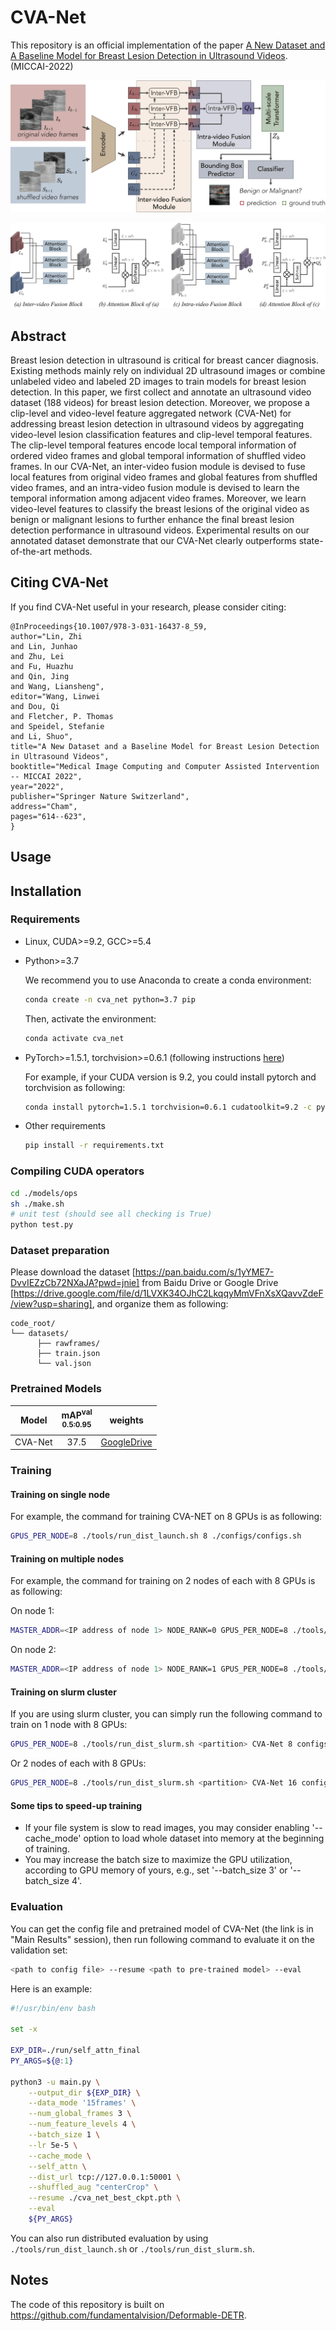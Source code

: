 # CVA-Net
This repository is an official implementation of the paper [A New Dataset and A Baseline Model for Breast Lesion Detection in Ultrasound Videos](http://arxiv.org/abs/2207.00141). (MICCAI-2022)

![CVA-Net](./figs/overview.png)

![CVA-Net](./figs/modules.png)

## Abstract
Breast lesion detection in ultrasound is critical for breast cancer
diagnosis. Existing methods mainly rely on individual 2D ultrasound images or
combine unlabeled video and labeled 2D images to train models for breast lesion
detection. In this paper, we first collect and annotate an ultrasound video
dataset (188 videos) for breast lesion detection. Moreover, we propose a
clip-level and video-level feature aggregated network (CVA-Net) for addressing
breast lesion detection in ultrasound videos by aggregating video-level lesion
classification features and clip-level temporal features. The clip-level
temporal features encode local temporal information of ordered video frames and
global temporal information of shuffled video frames. In our CVA-Net, an
inter-video fusion module is devised to fuse local features from original video
frames and global features from shuffled video frames, and an intra-video
fusion module is devised to learn the temporal information among adjacent video
frames. Moreover, we learn video-level features to classify the breast lesions
of the original video as benign or malignant lesions to further enhance the
final breast lesion detection performance in ultrasound videos. Experimental
results on our annotated dataset demonstrate that our CVA-Net clearly
outperforms state-of-the-art methods.


## Citing CVA-Net
If you find CVA-Net useful in your research, please consider citing:
```
@InProceedings{10.1007/978-3-031-16437-8_59,
author="Lin, Zhi
and Lin, Junhao
and Zhu, Lei
and Fu, Huazhu
and Qin, Jing
and Wang, Liansheng",
editor="Wang, Linwei
and Dou, Qi
and Fletcher, P. Thomas
and Speidel, Stefanie
and Li, Shuo",
title="A New Dataset and a Baseline Model for Breast Lesion Detection in Ultrasound Videos",
booktitle="Medical Image Computing and Computer Assisted Intervention -- MICCAI 2022",
year="2022",
publisher="Springer Nature Switzerland",
address="Cham",
pages="614--623",
}

```



## Usage

## Installation

### Requirements

* Linux, CUDA>=9.2, GCC>=5.4
  
* Python>=3.7

    We recommend you to use Anaconda to create a conda environment:
    ```bash
    conda create -n cva_net python=3.7 pip
    ```
    Then, activate the environment:
    ```bash
    conda activate cva_net
    ```
  
* PyTorch>=1.5.1, torchvision>=0.6.1 (following instructions [here](https://pytorch.org/))

    For example, if your CUDA version is 9.2, you could install pytorch and torchvision as following:
    ```bash
    conda install pytorch=1.5.1 torchvision=0.6.1 cudatoolkit=9.2 -c pytorch
    ```
  
* Other requirements
    ```bash
    pip install -r requirements.txt
    ```

### Compiling CUDA operators
```bash
cd ./models/ops
sh ./make.sh
# unit test (should see all checking is True)
python test.py
```

### Dataset preparation

Please download the dataset [https://pan.baidu.com/s/1yYME7-DvvIEZzCb72NXaJA?pwd=jnie] from Baidu Drive or Google Drive [https://drive.google.com/file/d/1LVXK34OJhC2LkqqyMmVFnXsXQavvZdeF/view?usp=sharing], and organize them as following:

```
code_root/
└── datasets/
      ├── rawframes/
      ├── train.json
      └── val.json
```

### Pretrained Models
|Model |mAP<sup>val<br>0.5:0.95 | weights |
| ------        |:---: | :----: |
|CVA-Net    |37.5  | [GoogleDrive](https://drive.google.com/file/d/1Wqlh0gBgbzWrXZEcjrPhRqRZ1lmf33iP/view?usp=sharing) |

### Training

#### Training on single node

For example, the command for training CVA-NET on 8 GPUs is as following:

```bash
GPUS_PER_NODE=8 ./tools/run_dist_launch.sh 8 ./configs/configs.sh
```

#### Training on multiple nodes

For example, the command for training  on 2 nodes of each with 8 GPUs is as following:

On node 1:

```bash
MASTER_ADDR=<IP address of node 1> NODE_RANK=0 GPUS_PER_NODE=8 ./tools/run_dist_launch.sh 16 ./configs/configs.sh
```

On node 2:

```bash
MASTER_ADDR=<IP address of node 1> NODE_RANK=1 GPUS_PER_NODE=8 ./tools/run_dist_launch.sh 16 ./configs/configs.sh
```

#### Training on slurm cluster

If you are using slurm cluster, you can simply run the following command to train on 1 node with 8 GPUs:

```bash
GPUS_PER_NODE=8 ./tools/run_dist_slurm.sh <partition> CVA-Net 8 configs/configs.sh
```

Or 2 nodes of  each with 8 GPUs:

```bash
GPUS_PER_NODE=8 ./tools/run_dist_slurm.sh <partition> CVA-Net 16 configs/configs.sh
```
#### Some tips to speed-up training
* If your file system is slow to read images, you may consider enabling '--cache_mode' option to load whole dataset into memory at the beginning of training.
* You may increase the batch size to maximize the GPU utilization, according to GPU memory of yours, e.g., set '--batch_size 3' or '--batch_size 4'.

### Evaluation

You can get the config file and pretrained model of CVA-Net (the link is in "Main Results" session), then run following command to evaluate it on the validation set:

```bash
<path to config file> --resume <path to pre-trained model> --eval
```
Here is an example:
```bash
#!/usr/bin/env bash

set -x

EXP_DIR=./run/self_attn_final
PY_ARGS=${@:1}

python3 -u main.py \
    --output_dir ${EXP_DIR} \
    --data_mode '15frames' \
    --num_global_frames 3 \
    --num_feature_levels 4 \
    --batch_size 1 \
    --lr 5e-5 \
    --cache_mode \
    --self_attn \
    --dist_url tcp://127.0.0.1:50001 \
    --shuffled_aug "centerCrop" \
    --resume ./cva_net_best_ckpt.pth \
    --eval
    ${PY_ARGS}
```

You can also run distributed evaluation by using ```./tools/run_dist_launch.sh``` or ```./tools/run_dist_slurm.sh```.

## Notes
The code of this repository is built on
https://github.com/fundamentalvision/Deformable-DETR.
